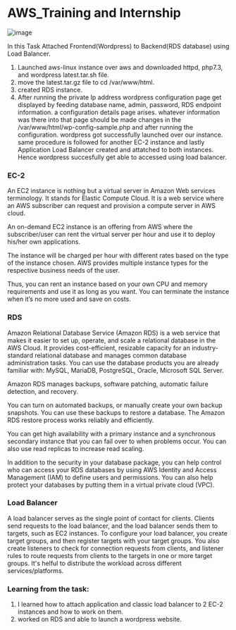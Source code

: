 # AWS_Training and Internship

![image](https://user-images.githubusercontent.com/73512374/180659323-36a99264-ff5b-4e95-92f7-a32d2d066dd0.png)


In this Task Attached Frontend(Wordpress) to Backend(RDS database) using Load Balancer.

1. Launched aws-linux instance over aws and downloaded httpd, php7.3, and wordpress latest.tar.sh file.
2. move the latest.tar.gz file to cd /var/www/html.
3. created RDS instance.
4. After running the private Ip address wordpress configuration page get displayed by feeding database name, admin, password, RDS endpoint information. a configuration details page arises.
whatever information was there into that page should be made changes in the /var/www/html/wp-config-sample.php and after running the configuration. wordpress got successfully launched over our instance.
same procedure is followed for another EC-2 instance and lastly Application Load Balancer created and attatched to both instances.
Hence wordpress succesfully get able to accessed using load balancer.



### EC-2

An EC2 instance is nothing but a virtual server in Amazon Web services terminology. It stands for Elastic Compute Cloud. It is a web service where an AWS subscriber can request and provision a compute server in AWS cloud.

An on-demand EC2 instance is an offering from AWS where the subscriber/user can rent the virtual server per hour and use it to deploy his/her own applications.

The instance will be charged per hour with different rates based on the type of the instance chosen. AWS provides multiple instance types for the respective business needs of the user.

Thus, you can rent an instance based on your own CPU and memory requirements and use it as long as you want. You can terminate the instance when it’s no more used and save on costs.



### RDS

Amazon Relational Database Service (Amazon RDS) is a web service that makes it easier to set up, operate, and scale a relational database in the AWS Cloud. It provides cost-efficient, resizable capacity for an industry-standard relational database and manages common database administration tasks. 
You can use the database products you are already familiar with: MySQL, MariaDB, PostgreSQL, Oracle, Microsoft SQL Server.

Amazon RDS manages backups, software patching, automatic failure detection, and recovery.

You can turn on automated backups, or manually create your own backup snapshots. You can use these backups to restore a database. The Amazon RDS restore process works reliably and efficiently.

You can get high availability with a primary instance and a synchronous secondary instance that you can fail over to when problems occur. You can also use read replicas to increase read scaling.

In addition to the security in your database package, you can help control who can access your RDS databases by using AWS Identity and Access Management (IAM) to define users and permissions. You can also help protect your databases by putting them in a virtual private cloud (VPC).


### Load Balancer

A load balancer serves as the single point of contact for clients. Clients send requests to the load balancer, and the load balancer sends them to targets, such as EC2 instances. To configure your load balancer, you create target groups, and then register targets with your target groups. You also create listeners to check for connection requests from clients, and listener rules to route requests from clients to the targets in one or more target groups.
It's helful to distribute the workload across different services/platforms.



### Learning from the task:

1. I learned how to attach application and classic load balancer to 2 EC-2 instances and how to work on them.
2. worked on RDS and able to launch a wordpress website.
